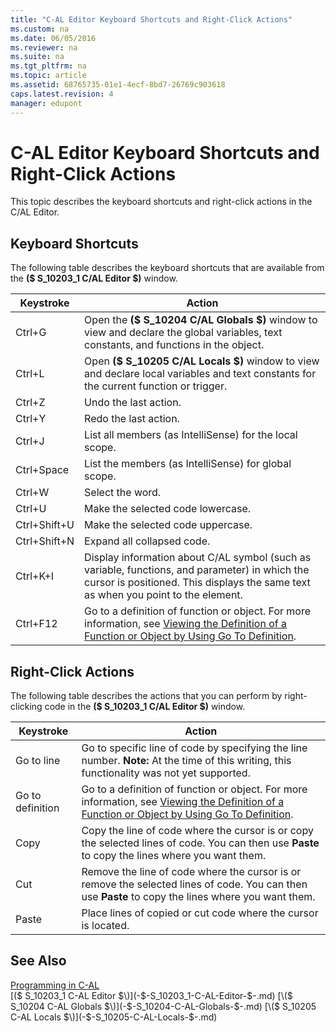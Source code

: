 ```yaml
---
title: "C-AL Editor Keyboard Shortcuts and Right-Click Actions"
ms.custom: na
ms.date: 06/05/2016
ms.reviewer: na
ms.suite: na
ms.tgt_pltfrm: na
ms.topic: article
ms.assetid: 68765735-01e1-4ecf-8bd7-26769c903618
caps.latest.revision: 4
manager: edupont
---
```

# C-AL Editor Keyboard Shortcuts and Right-Click Actions
This topic describes the keyboard shortcuts and right\-click actions in the C\/AL Editor.  
  
## Keyboard Shortcuts  
 The following table describes the keyboard shortcuts that are available from the **\($ S\_10203\_1 C\/AL Editor $\)** window.  
  
|Keystroke|Action|  
|---------------|------------|  
|Ctrl\+G|Open the **\($ S\_10204 C\/AL Globals $\)** window to view and declare the global variables, text constants, and functions in the object.|  
|Ctrl\+L|Open **\($ S\_10205 C\/AL Locals $\)** window to view and declare local variables and text constants for the current function or trigger.|  
|Ctrl\+Z|Undo the last action.|  
|Ctrl\+Y|Redo the last action.|  
|Ctrl\+J|List all members \(as IntelliSense\) for the local scope.|  
|Ctrl\+Space|List the members \(as IntelliSense\) for global scope.|  
|Ctrl\+W|Select the word.|  
|Ctrl\+U|Make the selected code lowercase.|  
|Ctrl\+Shift\+U|Make the selected code uppercase.|  
|Ctrl\+Shift\+N|Expand all collapsed code.|  
|Ctrl\+K\+I|Display information about C\/AL symbol \(such as variable, functions, and parameter\) in which the cursor is positioned. This displays the same text as when you point to the element.|  
|Ctrl\+F12|Go to a definition of function or object. For more information, see [Viewing the Definition of a Function or Object by Using Go To Definition](Viewing-the-Definition-of-a-Function-or-Object-by-Using-Go-To-Definition.md).|  
  
## Right\-Click Actions  
 The following table describes the actions that you can perform by right\-clicking code in the **\($ S\_10203\_1 C\/AL Editor $\)** window.  
  
|Keystroke|Action|  
|---------------|------------|  
|Go to line|Go to specific line of code by specifying the line number. **Note:**  At the time of this writing, this functionality was not yet supported.|  
|Go to definition|Go to a definition of function or object. For more information, see [Viewing the Definition of a Function or Object by Using Go To Definition](Viewing-the-Definition-of-a-Function-or-Object-by-Using-Go-To-Definition.md).|  
|Copy|Copy the line of code where the cursor is or copy the selected lines of code. You can then use **Paste** to copy the lines where you want them.|  
|Cut|Remove the line of code where the cursor is or remove the selected lines of code. You can then use **Paste** to copy the lines where you want them.|  
|Paste|Place lines of copied or cut code where the cursor is located.|  
  
## See Also  
 [Programming in C\-AL](Programming-in-C-AL.md)   
 [\($ S\_10203\_1 C\-AL Editor $\)](-$-S_10203_1-C-AL-Editor-$-.md)   
 [\($ S\_10204 C\-AL Globals $\)](-$-S_10204-C-AL-Globals-$-.md)   
 [\($ S\_10205 C\-AL Locals $\)](-$-S_10205-C-AL-Locals-$-.md)